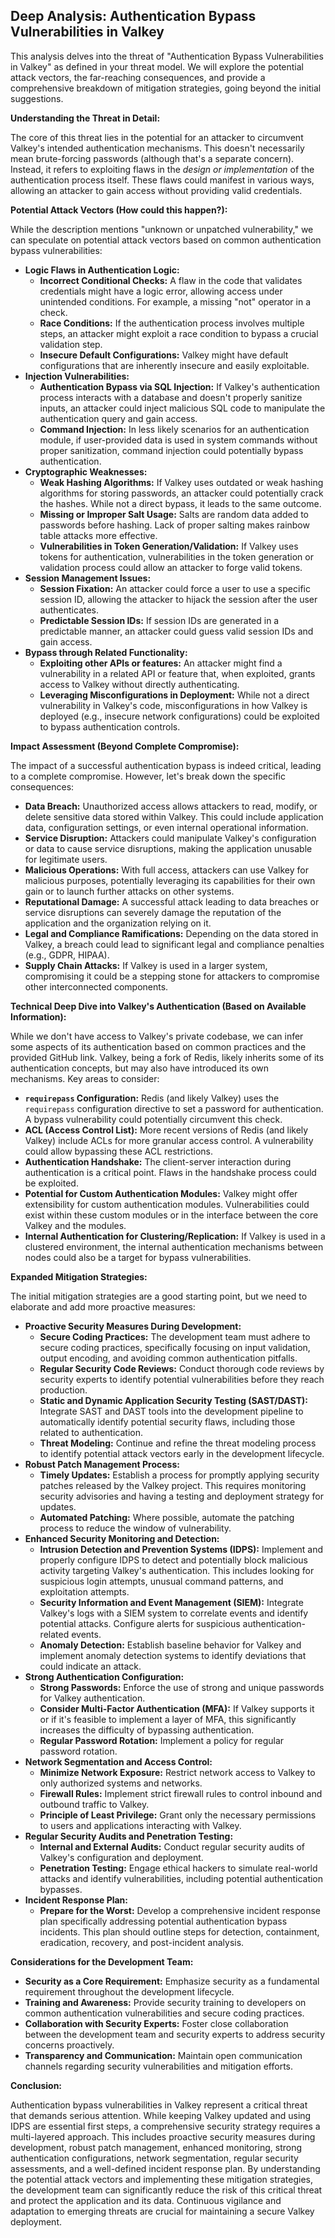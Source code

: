 ## Deep Analysis: Authentication Bypass Vulnerabilities in Valkey

This analysis delves into the threat of "Authentication Bypass Vulnerabilities in Valkey" as defined in your threat model. We will explore the potential attack vectors, the far-reaching consequences, and provide a comprehensive breakdown of mitigation strategies, going beyond the initial suggestions.

**Understanding the Threat in Detail:**

The core of this threat lies in the potential for an attacker to circumvent Valkey's intended authentication mechanisms. This doesn't necessarily mean brute-forcing passwords (although that's a separate concern). Instead, it refers to exploiting flaws in the *design or implementation* of the authentication process itself. These flaws could manifest in various ways, allowing an attacker to gain access without providing valid credentials.

**Potential Attack Vectors (How could this happen?):**

While the description mentions "unknown or unpatched vulnerability," we can speculate on potential attack vectors based on common authentication bypass vulnerabilities:

* **Logic Flaws in Authentication Logic:**
    * **Incorrect Conditional Checks:**  A flaw in the code that validates credentials might have a logic error, allowing access under unintended conditions. For example, a missing "not" operator in a check.
    * **Race Conditions:** If the authentication process involves multiple steps, an attacker might exploit a race condition to bypass a crucial validation step.
    * **Insecure Default Configurations:**  Valkey might have default configurations that are inherently insecure and easily exploitable.
* **Injection Vulnerabilities:**
    * **Authentication Bypass via SQL Injection:** If Valkey's authentication process interacts with a database and doesn't properly sanitize inputs, an attacker could inject malicious SQL code to manipulate the authentication query and gain access.
    * **Command Injection:**  In less likely scenarios for an authentication module, if user-provided data is used in system commands without proper sanitization, command injection could potentially bypass authentication.
* **Cryptographic Weaknesses:**
    * **Weak Hashing Algorithms:** If Valkey uses outdated or weak hashing algorithms for storing passwords, an attacker could potentially crack the hashes. While not a direct bypass, it leads to the same outcome.
    * **Missing or Improper Salt Usage:**  Salts are random data added to passwords before hashing. Lack of proper salting makes rainbow table attacks more effective.
    * **Vulnerabilities in Token Generation/Validation:** If Valkey uses tokens for authentication, vulnerabilities in the token generation or validation process could allow an attacker to forge valid tokens.
* **Session Management Issues:**
    * **Session Fixation:** An attacker could force a user to use a specific session ID, allowing the attacker to hijack the session after the user authenticates.
    * **Predictable Session IDs:** If session IDs are generated in a predictable manner, an attacker could guess valid session IDs and gain access.
* **Bypass through Related Functionality:**
    * **Exploiting other APIs or features:**  An attacker might find a vulnerability in a related API or feature that, when exploited, grants access to Valkey without directly authenticating.
    * **Leveraging Misconfigurations in Deployment:** While not a direct vulnerability in Valkey's code, misconfigurations in how Valkey is deployed (e.g., insecure network configurations) could be exploited to bypass authentication controls.

**Impact Assessment (Beyond Complete Compromise):**

The impact of a successful authentication bypass is indeed critical, leading to a complete compromise. However, let's break down the specific consequences:

* **Data Breach:**  Unauthorized access allows attackers to read, modify, or delete sensitive data stored within Valkey. This could include application data, configuration settings, or even internal operational information.
* **Service Disruption:** Attackers could manipulate Valkey's configuration or data to cause service disruptions, making the application unusable for legitimate users.
* **Malicious Operations:**  With full access, attackers can use Valkey for malicious purposes, potentially leveraging its capabilities for their own gain or to launch further attacks on other systems.
* **Reputational Damage:**  A successful attack leading to data breaches or service disruptions can severely damage the reputation of the application and the organization relying on it.
* **Legal and Compliance Ramifications:** Depending on the data stored in Valkey, a breach could lead to significant legal and compliance penalties (e.g., GDPR, HIPAA).
* **Supply Chain Attacks:** If Valkey is used in a larger system, compromising it could be a stepping stone for attackers to compromise other interconnected components.

**Technical Deep Dive into Valkey's Authentication (Based on Available Information):**

While we don't have access to Valkey's private codebase, we can infer some aspects of its authentication based on common practices and the provided GitHub link. Valkey, being a fork of Redis, likely inherits some of its authentication concepts, but may also have introduced its own mechanisms. Key areas to consider:

* **`requirepass` Configuration:**  Redis (and likely Valkey) uses the `requirepass` configuration directive to set a password for authentication. A bypass vulnerability could potentially circumvent this check.
* **ACL (Access Control List):**  More recent versions of Redis (and likely Valkey) include ACLs for more granular access control. A vulnerability could allow bypassing these ACL restrictions.
* **Authentication Handshake:**  The client-server interaction during authentication is a critical point. Flaws in the handshake process could be exploited.
* **Potential for Custom Authentication Modules:**  Valkey might offer extensibility for custom authentication modules. Vulnerabilities could exist within these custom modules or in the interface between the core Valkey and the modules.
* **Internal Authentication for Clustering/Replication:** If Valkey is used in a clustered environment, the internal authentication mechanisms between nodes could also be a target for bypass vulnerabilities.

**Expanded Mitigation Strategies:**

The initial mitigation strategies are a good starting point, but we need to elaborate and add more proactive measures:

* **Proactive Security Measures During Development:**
    * **Secure Coding Practices:**  The development team must adhere to secure coding practices, specifically focusing on input validation, output encoding, and avoiding common authentication pitfalls.
    * **Regular Security Code Reviews:**  Conduct thorough code reviews by security experts to identify potential vulnerabilities before they reach production.
    * **Static and Dynamic Application Security Testing (SAST/DAST):** Integrate SAST and DAST tools into the development pipeline to automatically identify potential security flaws, including those related to authentication.
    * **Threat Modeling:**  Continue and refine the threat modeling process to identify potential attack vectors early in the development lifecycle.
* **Robust Patch Management Process:**
    * **Timely Updates:**  Establish a process for promptly applying security patches released by the Valkey project. This requires monitoring security advisories and having a testing and deployment strategy for updates.
    * **Automated Patching:**  Where possible, automate the patching process to reduce the window of vulnerability.
* **Enhanced Security Monitoring and Detection:**
    * **Intrusion Detection and Prevention Systems (IDPS):**  Implement and properly configure IDPS to detect and potentially block malicious activity targeting Valkey's authentication. This includes looking for suspicious login attempts, unusual command patterns, and exploitation attempts.
    * **Security Information and Event Management (SIEM):**  Integrate Valkey's logs with a SIEM system to correlate events and identify potential attacks. Configure alerts for suspicious authentication-related events.
    * **Anomaly Detection:**  Establish baseline behavior for Valkey and implement anomaly detection systems to identify deviations that could indicate an attack.
* **Strong Authentication Configuration:**
    * **Strong Passwords:** Enforce the use of strong and unique passwords for Valkey authentication.
    * **Consider Multi-Factor Authentication (MFA):** If Valkey supports it or if it's feasible to implement a layer of MFA, this significantly increases the difficulty of bypassing authentication.
    * **Regular Password Rotation:**  Implement a policy for regular password rotation.
* **Network Segmentation and Access Control:**
    * **Minimize Network Exposure:**  Restrict network access to Valkey to only authorized systems and networks.
    * **Firewall Rules:**  Implement strict firewall rules to control inbound and outbound traffic to Valkey.
    * **Principle of Least Privilege:**  Grant only the necessary permissions to users and applications interacting with Valkey.
* **Regular Security Audits and Penetration Testing:**
    * **Internal and External Audits:** Conduct regular security audits of Valkey's configuration and deployment.
    * **Penetration Testing:**  Engage ethical hackers to simulate real-world attacks and identify vulnerabilities, including potential authentication bypasses.
* **Incident Response Plan:**
    * **Prepare for the Worst:**  Develop a comprehensive incident response plan specifically addressing potential authentication bypass incidents. This plan should outline steps for detection, containment, eradication, recovery, and post-incident analysis.

**Considerations for the Development Team:**

* **Security as a Core Requirement:**  Emphasize security as a fundamental requirement throughout the development lifecycle.
* **Training and Awareness:**  Provide security training to developers on common authentication vulnerabilities and secure coding practices.
* **Collaboration with Security Experts:**  Foster close collaboration between the development team and security experts to address security concerns proactively.
* **Transparency and Communication:**  Maintain open communication channels regarding security vulnerabilities and mitigation efforts.

**Conclusion:**

Authentication bypass vulnerabilities in Valkey represent a critical threat that demands serious attention. While keeping Valkey updated and using IDPS are essential first steps, a comprehensive security strategy requires a multi-layered approach. This includes proactive security measures during development, robust patch management, enhanced monitoring, strong authentication configurations, network segmentation, regular security assessments, and a well-defined incident response plan. By understanding the potential attack vectors and implementing these mitigation strategies, the development team can significantly reduce the risk of this critical threat and protect the application and its data. Continuous vigilance and adaptation to emerging threats are crucial for maintaining a secure Valkey deployment.
